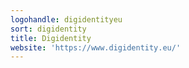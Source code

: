 ```yaml
---
logohandle: digidentityeu
sort: digidentity
title: Digidentity
website: 'https://www.digidentity.eu/'
---
```

